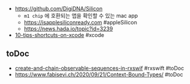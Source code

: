- https://github.com/DigiDNA/Silicon
	- `m1 chip` 에 호환되는 앱을 확인할 수 있는 mac app
	- https://isapplesiliconready.com #appleSilicon
	- https://news.hada.io/topic?id=3239
- [10-tips-shortcuts-on-xcode](https://medium.com/better-programming/10-tips-shortcuts-you-should-be-using-right-now-on-xcode-2e9e1b01511e) #xcode 

## toDoc
- [create-and-chain-observable-sequences-in-rxswif](https://medium.com/better-programming/create-and-chain-observable-sequences-in-rxswift-fae9c5bbbc49) #rxswift #toDoc
- https://www.fabisevi.ch/2020/09/21/Context-Bound-Types/  #toDoc 

